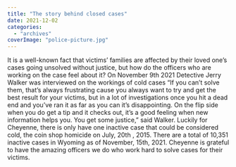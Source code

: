 ```yaml
---
title: "The story behind closed cases"
date: 2021-12-02
categories: 
  - "archives"
coverImage: "police-picture.jpg"
---
```


It is a well-known fact that victims’ families are affected by their loved one’s cases going unsolved without justice, but how do the officers who are working on the case feel about it? On November 9th 2021 Detective Jerry Walker was interviewed on the workings of cold cases “If you can’t solve them, that’s always frustrating cause you always want to try and get the best result for your victims, but in a lot of investigations once you hit a dead end and you’ve ran it as far as you can it’s disappointing. On the flip side when you do get a tip and it checks out, it’s a good feeling when new information helps you. You get some justice,” said Walker. Luckily for Cheyenne, there is only have one inactive case that could be considered cold, the coin shop homicide on July, 20th , 2015. There are a total of 10,351 inactive cases in Wyoming as of November, 15th, 2021. Cheyenne is grateful to have the amazing officers we do who work hard to solve cases for their victims.
